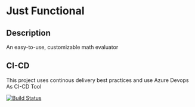 # Just Functional


## Description 

An easy-to-use, customizable math evaluator

## CI-CD
This project uses continous delivery best practices and use Azure Devops As CI-CD Tool


[![Build Status](https://dev.azure.com/SimpleSolutionsSoft/JustFunctional/_apis/build/status/Just%20Functional%20-%20GitHub?branchName=main)](https://dev.azure.com/SimpleSolutionsSoft/JustFunctional/_build/latest?definitionId=5&branchName=main)
